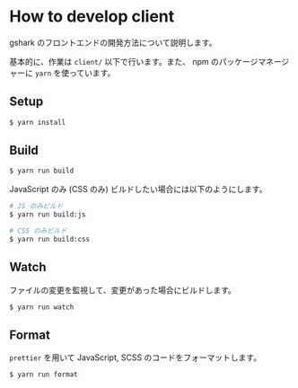 # How to develop client

gshark のフロントエンドの開発方法について説明します。

基本的に、作業は `client/` 以下で行います。また、 npm のパッケージマネージャーに `yarn` を使っています。

## Setup

```bash
$ yarn install
```

## Build

```bash
$ yarn run build
```

JavaScript のみ (CSS のみ) ビルドしたい場合には以下のようにします。

```bash
# JS のみビルド
$ yarn run build:js

# CSS のみビルド
$ yarn run build:css
```

## Watch

ファイルの変更を監視して、変更があった場合にビルドします。

```bash
$ yarn run watch
```

## Format

`prettier` を用いて JavaScript, SCSS のコードをフォーマットします。

```bash
$ yarn run format
```

